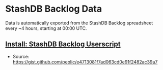 # StashDB Backlog Data

Data is automatically exported from the StashDB Backlog spreadsheet every ~4 hours, starting at 00:00 UTC.

## [Install: StashDB Backlog Userscript](https://gist.github.com/peolic/e4713081f7ad063cd0e91f2482ac39a7/raw/stashdb-backlog.user.js)

* Source: https://gist.github.com/peolic/e4713081f7ad063cd0e91f2482ac39a7
